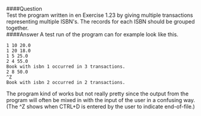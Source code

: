 ####Question  
Test the program written in en Exercise 1.23 by giving multiple transactions representing multiple ISBN's. The records for each ISBN should be grouped together.  
####Answer
A test run of the program can for example look like this.  
```
1 10 20.0
1 20 18.0
1 5 25.0
2 4 55.0
Book with isbn 1 occurred in 3 transactions.
2 8 50.0
^Z
Book with isbn 2 occurred in 2 transactions.
```
The program kind of works but not really pretty since the output from the program will often be mixed in with the input of the user in a confusing way.  
(The ^Z shows when CTRL+D is entered by the user to indicate end-of-file.)  

